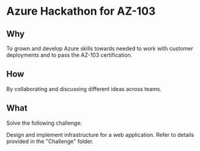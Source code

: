 # Azure Hackathon for AZ-103

## Why

To grown and develop Azure skills towards needed to work with customer deployments and to pass the AZ-103 certification.

## How

By collaborating and discussing different ideas across teams.

## What

Solve the following challenge:

Design and implement infrastructure for a web application. Refer to details provided in the "Challenge" folder.
